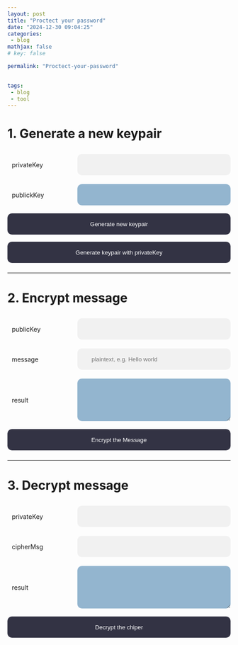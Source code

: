 ```yaml
---
layout: post
title: "Proctect your password"
date: "2024-12-30 09:04:25"
categories: 
 - blog 
mathjax: false 
# key: false 

permalink: "Proctect-your-password"

 
tags:
 - blog
 - tool
---
```


# 1. Generate  a new keypair 

<style>
    input,textarea{
        margin: 10px auto ;
        padding: 10px;
        background-color: #f1f1f1;
        border-radius: 10px;
        border: none;
        
        margin-left: 10px;
        right: 0;
        width: auto;
        flex-grow: 1; /* default 0 */
    }
    input{
        padding: 1rem 2rem;
        min-height: 3rem
    }
    textarea{
        height: 6rem;
    }

    .row{
        display: flex;
        flex-direction: row;
        align-items: center;
    }

    input[type="button"]{
        background-color: #334;
        color: white;
        padding: 14px 20px;
        margin: 8px 0;
        border: none;
        cursor: pointer;
        width: 100%;
    }

    .row > text{
        margin: 10px;
        width: 8rem;
    }

    .xx{
        /* opacity: 0.5; */
        background-color: #93b5cf;
        color: #fff;
         
    }
  
</style>

<div class="row">
    <text>privateKey</text> <input id="privateKey" type="text" value=""   />
</div>
<div class="row">
    <text>publickKey</text><input id="publickKey" class="xx" type="text" value=""  readonly/>
</div>





<input class="btn" type="button" id='genKeyPair' value="Generate new keypair" >   
<input class="btn" type="button" id='genKeyPair2' value="Generate keypair with privateKey" >   



--- 

# 2. Encrypt message

<div class="row">
    <text>publicKey</text> <input id="publicKey2" type="text" value=""   />
</div>

<div class="row">
    <text>message </text> <input id="plaintext" type="text" value=""  placeholder="plaintext, e.g. Hello world"  />
</div>

<div class="row">
    <text>result </text> <textarea id="result1" type="text"    readonly=true class="xx"   > </textarea>
</div>

<input class="btn" type="button" id='encryptMsg' value="Encrypt the Message" >   


--- 
# 3. Decrypt message

<div class="row">
    <text>privateKey</text> <input id="privateKey2" type="text" value=""   />    
</div>

<div class="row">
    <text >cipherMsg</text> <input id="cipher" type="text"    />    
</div>

<div class="row">
    <text>result </text> <textarea id="result2" type="text"     readonly=true class="xx" > </textarea>
</div>
<input class="btn" type="button" id='decyptMsg' value="Decrypt the chiper" /> 


<script>   {% include_file js/ec.js %} </script>

<script  >
console.log('1') 
    const plain = 'plain text message:)'
    !async function (){

        document.getElementById('genKeyPair2').addEventListener('click', async function(){
            let kp = genKeyPair2()

            document.getElementById('publicKey2').value = kp.publickKey
            document.getElementById('privateKey2').value = kp.privateKey
            document.getElementById('cipher').value = await encryptMsg(plain,kp.publickKey)
        })
        
        document.getElementById('genKeyPair').addEventListener('click',async  function(){
            let kp = genKeyPair();

            document.getElementById('publicKey2').value = kp.publickKey
            document.getElementById('privateKey2').value = kp.privateKey

            document.getElementById('cipher').value = await encryptMsg(plain,kp.publickKey)
        })

        document.getElementById('encryptMsg').addEventListener('click', async function(){
            try {
                let publicKey = document.getElementById('publicKey2').value
                let plaintext = document.getElementById('plaintext').value
                let enc = await encryptMsg(plaintext,publicKey)
                console.log('enc',enc)

                document.getElementById('result1').value = enc
            } catch (error) {
                alert('Encrypt Failed')
            }
           
        })

        document.getElementById('decyptMsg').addEventListener('click', async function(){
            let privateKey = document.getElementById('privateKey2').value
            let cipher = document.getElementById('cipher').value
            try {
                let dec = await decryptMsg(cipher,privateKey)
                console.log('dec',dec)
                document.getElementById('result2').value = dec    
            } catch (error) {
                alert('Decrypt Failed')
            }
            
        })

        function Uint8ArrayToHex(arr){
            return Array.from(arr, byte => byte.toString(16).padStart(2, '0')).join('');
        }
        
        function base64(uint8Array) {
            const binaryString = Array.from(uint8Array, byte => String.fromCharCode(byte)).join('');
            return btoa(binaryString);
        }

        function base64ToUInt8Array(base64String) {
            const binaryString = atob(base64String);
            return Uint8Array.from(binaryString, char => char.charCodeAt(0));
        }

        function base64ToHex(base64String) {
            // Step 1: Decode Base64 to binary string
            const binaryString = atob(base64String);

            // Step 2: Convert binary string to hex
            const hexString = Array.from(binaryString)
                .map(char => char.charCodeAt(0).toString(16).padStart(2, '0'))
                .join('');
            
            return hexString;
        }
        const fromHexString = (hexString) => Uint8Array.from(hexString.match(/.{1,2}/g).map((byte) => parseInt(byte, 16)));

        const EC = elliptic.ec;
        var ec = new EC('secp256k1');
        function genKeyPair(){    
            var key = ec.genKeyPair();
            let privateKey = fromHexString(key.getPrivate('hex'))
            let publickKey = fromHexString(key.getPublic().encodeCompressed('hex'))
            let kp = {
                publickKey:base64(publickKey),
                privateKey:base64(privateKey)
            }

            document.getElementById('publickKey').value = kp.publickKey;
            document.getElementById('privateKey').value = kp.privateKey;

            return kp
        }

        





    
        /// return uint8array length 64
        function sha512(arr){
            return crypto.subtle.digest('SHA-512', arr).then(function(hash){
                let r = new Uint8Array(hash)
                return r
            });
        }
 

        async function encryptMsg(msg,pubKeyB64){
            let te = new TextEncoder
            let arrMsg = te.encode(msg)

            let pubKeyObj = ec.keyFromPublic(base64ToHex(pubKeyB64), 'hex') 
            let tmpKp = ec.genKeyPair()

            let iv = crypto.getRandomValues(new Uint8Array(16));
            let dx = tmpKp.derive(pubKeyObj.getPublic()).toString('hex')
            let dhArr = fromHexString(dx)


            // using crypto api to encrypt using aes cbc 128
            let dhdata =  (await sha512(dhArr))
            let key = dhdata.slice(0,32)
            let hmacKey = dhdata.slice(32,64)
  

            let keyObj = await crypto.subtle.importKey('raw', key, {name: 'AES-CBC',iv}, false, ['encrypt'])
            let encArr = new Uint8Array(await crypto.subtle.encrypt({name: 'AES-CBC', iv: iv}, keyObj, arrMsg));
            let hmacKeyObj = await crypto.subtle.importKey('raw', hmacKey, {name: 'HMAC', hash: {name: 'SHA-256'}}, false, ['sign'])

            let tmpPub = fromHexString(tmpKp.getPublic().encodeCompressed('hex'))

 
            let hmacArr = new Uint8Array(iv.length + tmpPub.length + encArr.length)

            hmacArr.set(iv)
            hmacArr.set(tmpPub,iv.length)
            hmacArr.set(encArr,iv.length + tmpPub.length)
            let mac = new Uint8Array(await crypto.subtle.sign('HMAC', hmacKeyObj, hmacArr))

            let head = fromHexString('0100100020002100')
        

            // result = head + iv + mac + tmpPub + encArr 
            let result = new Uint8Array(head.length + iv.length + mac.length + tmpPub.length + encArr.length)
            result.set(head)
            result.set(iv,head.length)
            result.set(mac,head.length + iv.length)
            result.set(tmpPub,head.length + iv.length + mac.length)
            result.set(encArr,head.length + iv.length + mac.length + tmpPub.length)
 
            return base64(result)
        }

        async function decryptMsg(cipher,privateKeyBase64) {
            
            let cipherArr = base64ToUInt8Array(cipher)
            let head = cipherArr.slice(0,8)
            let iv = cipherArr.slice(8,24)
            let mac = cipherArr.slice(24,56)
            let pubKey = cipherArr.slice(56,89)
            let encArr = cipherArr.slice(89)
 

            let pirKeyObj = ec.keyFromPrivate(base64ToHex(privateKeyBase64), 'hex') 
            let pubKeyObj = ec.keyFromPublic(base64ToHex(base64(pubKey)), 'hex')
            let dh = pirKeyObj.derive(pubKeyObj.getPublic())

            let dhXHex = dh.toString('hex');
            let dhArr = fromHexString(dhXHex)
            let dhdata =  (await sha512(dhArr))
            let key = dhdata.slice(0,32)
            let hmacKey = dhdata.slice(32,64)

            let keyObj = await crypto.subtle.importKey('raw', key, {name: 'AES-CBC',iv}, false, ['decrypt'])
            let hmacKeyObj = await crypto.subtle.importKey('raw', hmacKey, {name: 'HMAC', hash: {name: 'SHA-256'}}, false, ['sign'])


            let hmacArr = new Uint8Array(iv.length + pubKey.length + encArr.length)
            hmacArr.set(iv)
            hmacArr.set(pubKey,iv.length)
            hmacArr.set(encArr,iv.length + pubKey.length)
            let mac2 = new Uint8Array(await crypto.subtle.sign('HMAC', hmacKeyObj, hmacArr))
            if (mac2.toString() !== mac.toString()) {
                throw new Error('Bad MAC');
            }
            let decArr = new Uint8Array(await crypto.subtle.decrypt({name: 'AES-CBC', iv: iv}, keyObj, encArr));
            let td = new TextDecoder
            let decMsg = td.decode(decArr)

            
            return decMsg
            
        }


        function genKeyPair2(){

            
            try {
                document.getElementById('publickKey').value = '...'

                let kp = ec.keyFromPrivate(base64ToHex(document.getElementById('privateKey').value), 'hex') 

                let hex = kp.getPublic().encodeCompressed('hex');
                let b64 = base64(fromHexString(hex))
 
                setTimeout(() => {
                    try {
                        document.getElementById('publickKey').value = b64
                    } catch (error) {    
                    }
                }, 1000);
                
            } catch (error) {
                console.log('error',error)
                alert('Invalid privateKey')  
            }
           
        }


        let kp = genKeyPair();

        document.getElementById('publicKey2').value = kp.publickKey
        document.getElementById('privateKey2').value = kp.privateKey


        document.getElementById('plaintext').value = plain
        document.getElementById('cipher').value = await encryptMsg(plain,kp.publickKey)
    }()
    
  
</script>






